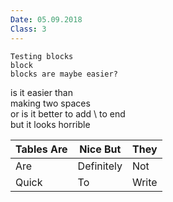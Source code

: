 ```yaml
---
Date: 05.09.2018
Class: 3
---
```


```
Testing blocks
block
blocks are maybe easier?
```

is it easier than  
making two spaces  
or is it better to add \ to end\
but it looks horrible

| Tables  Are | Nice But   | They  |
|-------------|------------|-------|
| Are         | Definitely | Not   |
| Quick       | To         | Write |
